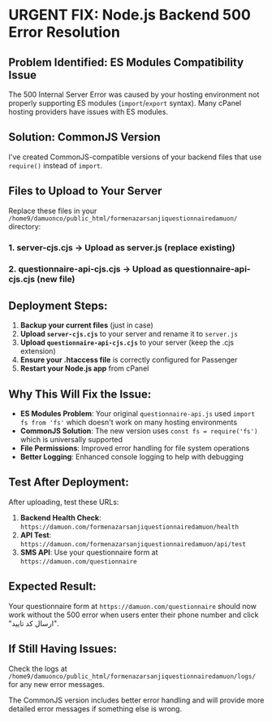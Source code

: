 # URGENT FIX: Node.js Backend 500 Error Resolution

## Problem Identified: ES Modules Compatibility Issue

The 500 Internal Server Error was caused by your hosting environment not properly supporting ES modules (`import`/`export` syntax). Many cPanel hosting providers have issues with ES modules.

## Solution: CommonJS Version

I've created CommonJS-compatible versions of your backend files that use `require()` instead of `import`.

## Files to Upload to Your Server

Replace these files in your `/home9/damuonco/public_html/formenazarsanjiquestionnairedamuon/` directory:

### 1. **server-cjs.cjs** → Upload as **server.js** (replace existing)

### 2. **questionnaire-api-cjs.cjs** → Upload as **questionnaire-api-cjs.cjs** (new file)

## Deployment Steps:

1. **Backup your current files** (just in case)
2. **Upload `server-cjs.cjs`** to your server and rename it to `server.js`
3. **Upload `questionnaire-api-cjs.cjs`** to your server (keep the .cjs extension)
4. **Ensure your .htaccess file** is correctly configured for Passenger
5. **Restart your Node.js app** from cPanel

## Why This Will Fix the Issue:

- **ES Modules Problem**: Your original `questionnaire-api.js` used `import fs from 'fs'` which doesn't work on many hosting environments
- **CommonJS Solution**: The new version uses `const fs = require('fs')` which is universally supported
- **File Permissions**: Improved error handling for file system operations
- **Better Logging**: Enhanced console logging to help with debugging

## Test After Deployment:

After uploading, test these URLs:

1. **Backend Health Check**: `https://damuon.com/formenazarsanjiquestionnairedamuon/health`
2. **API Test**: `https://damuon.com/formenazarsanjiquestionnairedamuon/api/test`
3. **SMS API**: Use your questionnaire form at `https://damuon.com/questionnaire`

## Expected Result:

Your questionnaire form at `https://damuon.com/questionnaire` should now work without the 500 error when users enter their phone number and click "ارسال کد تایید".

## If Still Having Issues:

Check the logs at `/home9/damuonco/public_html/formenazarsanjiquestionnairedamuon/logs/` for any new error messages.

The CommonJS version includes better error handling and will provide more detailed error messages if something else is wrong.
